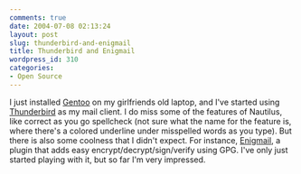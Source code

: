 ```yaml
---
comments: true
date: 2004-07-08 02:13:24
layout: post
slug: thunderbird-and-enigmail
title: Thunderbird and Enigmail
wordpress_id: 310
categories:
- Open Source
---
```


I just installed [Gentoo](http://www.gentoo.org) on my girlfriends old laptop, and I've started using [Thunderbird](http://www.mozilla.org/projects/thunderbird/) as my mail client. I do miss some of the features of Nautilus, like correct as you go spellcheck (not sure what the name for the feature is, where there's a colored underline under misspelled words as you type). But there is also some coolness that I didn't expect. For instance, [Enigmail](http://enigmail.mozdev.org/), a plugin that adds easy encrypt/decrypt/sign/verify using GPG. I've only just started playing with it, but so far I'm very impressed.
